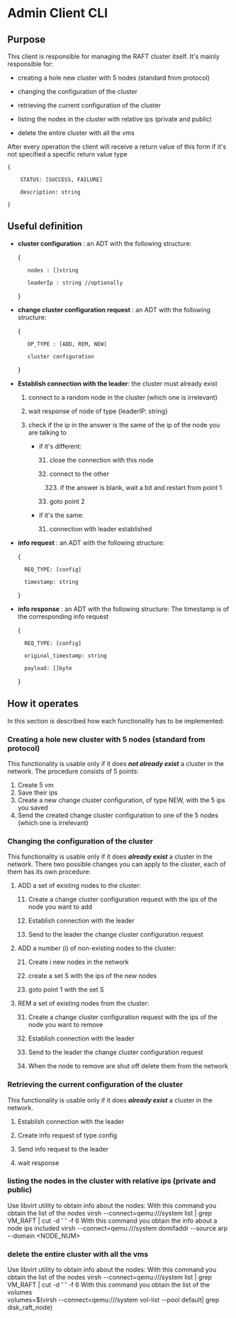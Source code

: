 # Admin Client CLI

## Purpose

This client is responsible for managing the RAFT cluster itself.
It's mainly responsible for:

- creating a hole new cluster with 5 nodes (standard from protocol)

- changing the configuration of the cluster 

- retrieving the current configuration of the cluster

- listing the nodes in the cluster with relative ips (private and public)

- delete the entire cluster with all the vms

After every operation the client will receive a return value of this form 
if it's not specified a specific return value type

    {

        STATUS: [SUCCESS, FAILURE]

        description: string

    }

## Useful definition 

- **cluster configuration** : an ADT with the following structure:

    {

         nodes : []string

         leaderIp : string //optionally

    }

- **change cluster configuration request** : an ADT with the following structure:

    {

         OP_TYPE : [ADD, REM, NEW]

         cluster configuration

    }

- **Establish connection with the leader**: the cluster must already exist

    1. connect to a random node in the cluster (which one is irrelevant)

    2. wait response of node of type {leaderIP: string}

    3. check if the ip in the answer is the same of the ip of the node you are talking to

        - if it's different:

            31. close the connection with this node 

            32. connect to the other 

                323. if the answer is blank, wait a bit and restart from point 1

            33. goto point 2

        - if it's the same:

            31. connection with leader established
         
- **info request** : an ADT with the following structure:

    {

        REQ_TYPE: [config]

        timestamp: string

    }

- **info response** : an ADT with the following structure:
The timestamp is of the corresponding info request

    {

        REQ_TYPE: [config]

        original_timestamp: string

        payload: []byte

    }

## How it operates

In this section is described how each functionality has to be implemented:

### Creating a hole new cluster with 5 nodes (standard from protocol)

This functionality is usable only if it does ***not already exist*** a cluster in the network.
The procedure consists of 5 points:

1. Create 5 vm 
2. Save their ips
3. Create a new change cluster configuration, of type NEW, with the 5 ips you saved
4. Send the created change cluster configuration to one of the 5 nodes (which one is irrelevant)

### Changing the configuration of the cluster 

This functionality is usable only if it does ***already exist*** a cluster in the network.
There two possible changes you can apply to the cluster, each of them has its own procedure:

1. ADD a set of existing nodes to the cluster:

    11. Create a change cluster configuration request with the ips of the node you want to add

    12. Establish connection with the leader 

    13. Send to the leader the change cluster configuration request

2. ADD a number (i) of non-existing nodes to the cluster:

    21. Create i new nodes in the network

    22. create a set S with the ips of the new nodes

    23. goto point 1 with the set S
    
3. REM a set of existing nodes from the cluster:

    31. Create a change cluster configuration request with the ips of the node you want to remove

    32. Establish connection with the leader 

    33. Send to the leader the change cluster configuration request

    34. When the node to remove are shut off delete them from the network

### Retrieving the current configuration of the cluster

This functionality is usable only if it does ***already exist*** a cluster in the network.

1. Establish connection with the leader 

2. Create info request of type config

3. Send info request to the leader

4. wait response

### listing the nodes in the cluster with relative ips (private and public)

Use libvirt utility to obtain info about the nodes: 
With this command you obtain the list of the nodes
virsh --connect=qemu:///system list | grep VM_RAFT | cut -d ' ' -f 6
With this command you obtain the info about a node ips included
virsh --connect=qemu:///system domifaddr --source arp --domain <NODE_NUM>

### delete the entire cluster with all the vms

Use libvirt utility to obtain info about the nodes: 
With this command you obtain the list of the nodes
virsh --connect=qemu:///system list | grep VM_RAFT | cut -d ' ' -f 6
With this command you obtain the list of the volumes  
volumes=$(virsh --connect=qemu:///system vol-list --pool default| grep disk_raft_node)

